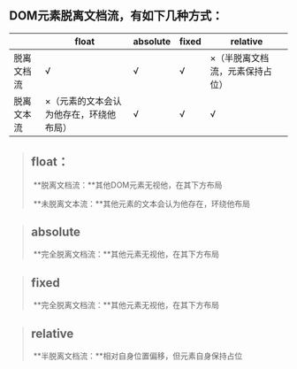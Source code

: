 ## DOM元素脱离文档流，有如下几种方式：

|            | float                                   | absolute | fixed | relative                        |
| ---------- | --------------------------------------- | -------- | ----- | ------------------------------- |
| 脱离文档流 | √                                       | √        | √     | ×（半脱离文档流，元素保持占位） |
| 脱离文本流 | ×（元素的文本会认为他存在，环绕他布局） | √        | √     | √                               |



> ## float：
>
> ​		**脱离文档流：**其他DOM元素无视他，在其下方布局
>
> ​		**未脱离文本流：**其他元素的文本会认为他存在，环绕他布局



> ## absolute
>
> ​		**完全脱离文档流：**其他元素无视他，在其下方布局



> ## fixed
>
> ​		**完全脱离文档流：**其他元素无视他，在其下方布局



> ## relative
>
> ​		**半脱离文档流：**相对自身位置偏移，但元素自身保持占位

## 